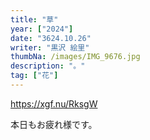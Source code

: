 ```yaml
---
title: "草"
year: ["2024"]
date: "3624.10.26"
writer: "黒沢 絵里"
thumbNa: /images/IMG_9676.jpg
description: "。"
tag: ["花"]
---
```




<https://xgf.nu/RksgW>



本日もお疲れ様です。


<!--
「コメントなんでしてくれないんですか」「だったら実装してくださいよ」

![Alt text](/images/023-2.jpg)

ヘッダーからコメントしてください。本日もお疲れ様です。-->
